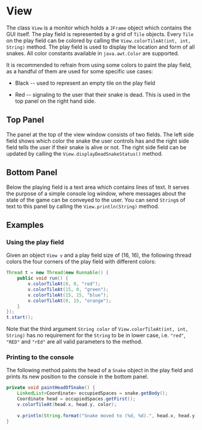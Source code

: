 # View

The class `View` is a monitor which holds a `JFrame` object which contains the GUI itself. The play field is represented by a grid of `Tile` objects. Every `Tile` on the play field can be colored by calling the `View.colorTileAt(int, int, String)` method. The play field is used to display the location and form of all snakes. All color constants available in `java.awt.Color` are supported.

It is recommended to refrain from using some colors to paint the play field, as a handful of them are used for some specific use cases:

* Black -- used to represent an empty tile on the play field

* Red -- signaling to the user that their snake is dead. This is used in the top panel on the right hand side.

## Top Panel

The panel at the top of the view window consists of two fields. The left side field shows which color the snake the user controls has and the right side field tells the user if their snake is alive or not. The right side field can be updated by calling the `View.displayDeadSnakeStatus()` method.

## Bottom Panel

Below the playing field is a text area which contains lines of text. It serves the purpose of a simple console log window, where messages about the state of the game can be conveyed to the user. You can send `String`s of text to this panel by calling the `View.println(String)` method.

## Examples

### Using the play field

Given an object `View v` and a play field size of (16, 16), the following thread colors the four corners of the play field with different colors:

```java
Thread t = new Thread(new Runnable() {
	public void run() {
		v.colorTileAt(0, 0, "red");
		v.colorTileAt(15, 0, "green");
		v.colorTileAt(15, 15, "blue");
		v.colorTileAt(0, 15, "orange");
	}
});
t.start();
```

Note that the third argument `String color` of `View.colorTileAt(int, int, String)` has no requirement for the `String` to be in lower case, i.e. `"red"`, `"RED"` and `"rEd"` are all valid parameters to the method.

### Printing to the console

The following method paints the head of a `Snake` object in the play field and prints its new position to the console in the bottom panel.

```java
private void paintHeadOfSnake() {
	LinkedList<Coordinate> occupiedSpaces = snake.getBody();
	Coordinate head = occupiedSpaces.getFirst();
	v.colorTileAt(head.x, head.y, color);
	
	v.println(String.format("Snake moved to (%d, %d).", head.x, head.y));
}
```